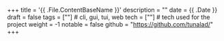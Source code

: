 +++
title = '{{ .File.ContentBaseName }}'
description = ""
date = {{ .Date }}
draft = false
tags = [""] # cli, gui, tui, web
tech = [""] # tech used for the project
weight = -1
notable = false
github = "https://github.com/tunalad/"
+++

